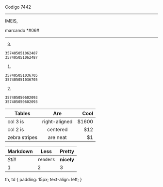 Codigo
7442

---

IMEIS,

marcando *#06#

----


3.

    357405051062487
    357405051062487

1.

    357405051036705
    357405051036705


2.

    357405050602093
    357405050602093


| Tables        | Are           | Cool  |
| ------------- |:-------------:| -----:|
| col 3 is      | right-aligned | $1600 |
| col 2 is      | centered      |   $12 |
| zebra stripes | are neat      |    $1 |


Markdown | Less | Pretty
--- | --- | ---
*Still* | `renders` | **nicely**
1 | 2 | 3

th, td {
    padding: 15px;
    text-align: left;
}